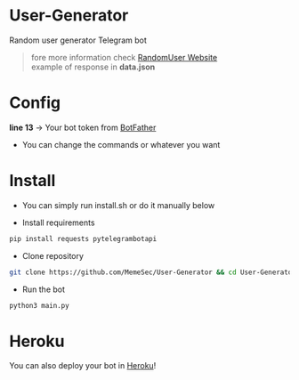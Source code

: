 # User-Generator

Random user generator Telegram bot
> fore more information check [RandomUser Website](https://randomuser.me/)                               
> example of response in **data.json**

# Config
**line 13** -> Your bot token from [BotFather](https://t.me/botfather)
+ You can change the commands or whatever you want

# Install
+ You can simply run install.sh or do it manually below

+ Install requirements
```bash
pip install requests pytelegrambotapi
```
+ Clone repository
```bash
git clone https://github.com/MemeSec/User-Generator && cd User-Generator && chmod +x install.sh
```
+ Run the bot
```bash
python3 main.py
```

# Heroku
You can also deploy your bot in [Heroku](https://www.heroku.com)!

